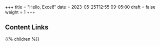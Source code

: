 +++
title = "Hello, Excel!"
date = 2023-05-25T12:55:09-05:00
draft = false
weight = 1
+++

## Content Links

{{% children %}}

